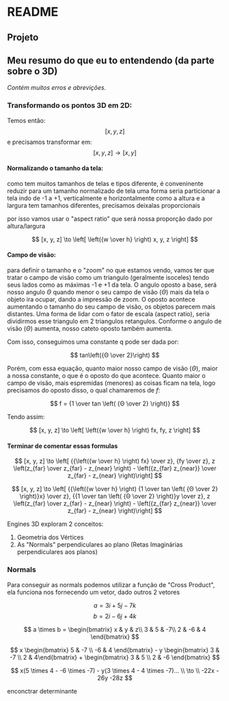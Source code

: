 # README

## Projeto

## Meu resumo do que eu to entendendo (da parte sobre o 3D)

*Contém muitos erros e abrevições.*

### Transformando os pontos 3D em 2D:

Temos então:
	$$ [x, y, z] $$
e precisamos transformar em:
	$$ [x, y, z] \to [x, y]$$

#### Normalizando o tamanho da tela:

como tem muitos tamanhos de telas e tipos diferente, é conveninente reduzir para um tamanho normalizado de tela
uma forma seria particionar a tela indo de -1 a +1, verticalmente e horizontalmente
como a altura e a largura tem tamanhos diferentes, precisamos deixalas proporcionais

por isso vamos usar o "aspect ratio" que será nossa proporção dado por altura/largura

$$ [x, y, z] \to \left[ \left({w \over h} \right) x, y, z \right] $$

#### Campo de visão:

para definir o tamanho e o "zoom" no que estamos vendo, vamos ter que tratar o campo de visão como um triangulo (geralmente isoceles) tendo seus lados como as máximas -1 e +1 da tela. O angulo oposto a base, será nosso angulo $Θ$ quando menor o seu campo de visão ($Θ$) mais da tela o objeto ira ocupar, dando a impressão de zoom. O oposto acontece aumentando o tamanho do seu campo de visão, os objetos parecem mais distantes. Uma forma de lidar com o fator de escala (aspect ratio), seria dividirmos esse triangulo em 2 triangulos retangulos. Conforme o angulo de visão ($Θ$) aumenta, nosso cateto oposto também aumenta.

Com isso, conseguimos uma constante q pode ser dada por:

$$ tan\left({Θ \over 2}\right) $$

Porém, com essa equação, quanto maior nosso campo de visão ($Θ$), maior a nossa constante, o que é o oposto do que acontece. Quanto maior o campo de visão, mais espremidas (menores) as coisas ficam na tela, logo precisamos do oposto disso, o qual chamaremos de $f$:

$$ f = {1 \over tan \left( {Θ \over 2} \right)} $$

Tendo assim:

$$ [x, y, z] \to \left[ \left({w \over h} \right) fx, fy, z \right] $$

#### Terminar de comentar essas formulas

$$ [x, y, z] \to \left[ {{\left({w \over h} \right) fx} \over z}, {fy \over z}, z \left(z_{far} \over z_{far} - z_{near}  \right) - \left({z_{far}  z_{near}} \over z_{far} - z_{near}  \right)\right] $$

$$ [x, y, z] \to \left[ {{\left({w \over h} \right) {1 \over tan \left( {Θ \over 2} \right)}x} \over z}, {{1 \over tan \left( {Θ \over 2} \right)}y \over z}, z \left(z_{far} \over z_{far} - z_{near}  \right) - \left({z_{far}  z_{near}} \over z_{far} - z_{near}  \right)\right] $$


Engines 3D exploram 2 conceitos:
1. Geometria dos Vértices
2. As "Normals" perpendiculares ao plano (Retas Imaginárias perpendiculares aos planos)

### Normals

Para conseguir as normals podemos utilizar a função de "Cross Product", ela funciona nos fornecendo um vetor, dado outros 2 vetores

$$ a = 3i + 5j - 7k $$
$$ b = 2i - 6j + 4k $$

$$ a \times b = \begin{bmatrix} x & y & z\\ 3 & 5 & -7\\ 2 & -6 & 4 \end{bmatrix} $$

$$ x \begin{bmatrix} 5 & -7 \\ -6 & 4 \end{bmatrix} - y \begin{bmatrix} 3 & -7 \\ 2 & 4\end{bmatrix} + \begin{bmatrix} 3 & 5 \\ 2 & -6 \end{bmatrix} $$

$$ x(5 \times 4 - -6 \times -7) - y(3 \times 4 - 4 \times -7)... \\ \to \\ -22x - 26y -28z $$

enconctrar determinante
